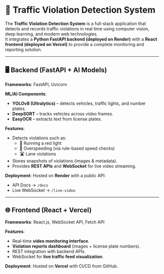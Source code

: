 # 🚦 Traffic Violation Detection System

The **Traffic Violation Detection System** is a full-stack application that detects and records traffic violations in real time using computer vision, deep learning, and modern web technologies.  
It integrates a **Python FastAPI backend (deployed on Render)** with a **React frontend (deployed on Vercel)** to provide a complete monitoring and reporting solution.

---

## 🖥️ Backend (FastAPI + AI Models)

**Frameworks**: FastAPI, Uvicorn  

**ML/AI Components**:
- **YOLOv8 (Ultralytics)** – detects vehicles, traffic lights, and number plates.  
- **DeepSORT** – tracks vehicles across video frames.  
- **EasyOCR** – extracts text from license plates.  

**Features**:
- Detects violations such as:  
  - 🚨 Running a red light  
  - 🚗 Overspeeding (via rule-based speed checks)  
  - 🛣️ Lane violations  
- Stores snapshots of violations (images & metadata).  
- Provides **REST APIs** and **WebSocket** for live video streaming.  

**Deployment**: Hosted on **Render** with a public API:
- API Docs → `/docs`  
- Live WebSocket → `/live-video`  

---

## 🌐 Frontend (React + Vercel)

**Frameworks**: React.js, WebSocket API, Fetch API  

**Features**:
- Real-time **video monitoring interface**.  
- **Violation reports dashboard** (images + license plate numbers).  
- REST integration with backend APIs.  
- WebSocket for **live traffic feed visualization**.  

**Deployment**: Hosted on **Vercel** with CI/CD from GitHub.  



